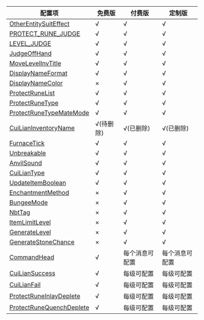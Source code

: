 | 配置项                                                                                               | 免费版    | 付费版     | 定制版     |
|---------------------------------------------------------------------------------------------------|--------|---------|---------|
| [OtherEntitySuitEffect](markdown/TemperingOrigins/settings/config/OtherEntitySuitEffect.md)       | √      | √       | √       |
| [PROTECT_RUNE_JUDGE](markdown/TemperingOrigins/settings/config/PROTECT_RUNE_JUDGE.md)             | √      | √       | √       |
| [LEVEL_JUDGE](markdown/TemperingOrigins/settings/config/LEVEL_JUDGE.md)                           | √      | √       | √       |
| [JudgeOffHand](markdown/TemperingOrigins/settings/config/JudgeOffHand.md)                         | √      | √       | √       |
| [MoveLevelInvTitle](markdown/TemperingOrigins/settings/config/MoveLevelInvTitle.md)               | √      | √       | √       |
| [DisplayNameFormat](markdown/TemperingOrigins/settings/config/DisplayNameFormat.md)               | √      | √       | √       |
| [DisplayNameColor](markdown/TemperingOrigins/settings/config/DisplayNameColor.md)                 | ×      | √       | √       |
| [ProtectRuneList](markdown/TemperingOrigins/settings/config/ProtectRuneList.md)                   | √      | √       | √       |
| [ProtectRuneType](markdown/TemperingOrigins/settings/config/ProtectRuneType.md)                   | √      | √       | √       |
| [ProtectRuneTypeMateMode](markdown/TemperingOrigins/settings/config/ProtectRuneTypeMateMode.md)   | √      | √       | √       |
| [CuiLianInventoryName](markdown/TemperingOrigins/settings/config/CuiLianInventoryName.md)         | √(待删除) | √(已删除)  | √(已删除)  |
| [FurnaceTick](markdown/TemperingOrigins/settings/config/FurnaceTick.md)                           | √      | √       | √       |
| [Unbreakable](markdown/TemperingOrigins/settings/config/Unbreakable.md)                           | √      | √       | √       |
| [AnvilSound](markdown/TemperingOrigins/settings/config/AnvilSound.md)                             | √      | √       | √       |
| [CuiLianType](markdown/TemperingOrigins/settings/config/CuiLianType.md)                           | √      | √       | √       |
| [UpdateItemBoolean](markdown/TemperingOrigins/settings/config/UpdateItemBoolean.md)               | √      | √       | √       |
| [EnchantmentMethod](markdown/TemperingOrigins/settings/config/EnchantmentMethod.md)               | ×      | √       | √       |
| [BungeeMode](markdown/TemperingOrigins/settings/config/BungeeMode.md)                             | ×      | √       | √       |
| [NbtTag](markdown/TemperingOrigins/settings/config/NbtTag.md)                                     | ×      | √       | √       |
| [ItemLimitLevel](markdown/TemperingOrigins/settings/config/ItemLimitLevel.md)                     | ×      | √       | √       |
| [GenerateLevel](markdown/TemperingOrigins/settings/config/GenerateLevel.md)                       | ×      | √       | √       |
| [GenerateStoneChance](markdown/TemperingOrigins/settings/config/GenerateStoneChance.md)           | ×      | √       | √       |
| [CommandHead](markdown/TemperingOrigins/settings/config/CommandHead.md)                           | √      | 每个消息可配置 | 每个消息可配置 |
| [CuiLianSuccess](markdown/TemperingOrigins/settings/config/CuiLianSuccess.md)                     | √      | 每级可配置   | 每级可配置   |
| [CuiLianFail](markdown/TemperingOrigins/settings/config/CuiLianFail.md)                           | √      | 每级可配置   | 每级可配置   |
| [ProtectRuneInlayDeplete](markdown/TemperingOrigins/settings/config/ProtectRuneInlayDeplete.md)   | √      | 每级可配置   | 每级可配置   |
| [ProtectRuneQuenchDeplete](markdown/TemperingOrigins/settings/config/ProtectRuneQuenchDeplete.md) | √      | 每级可配置   | 每级可配置   |